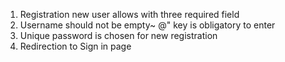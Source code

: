 1. Registration new user allows with three required field
2. Username should not be empty~
@" key is obligatory to enter
4. Unique password is chosen for new registration
5. Redirection to Sign in page

